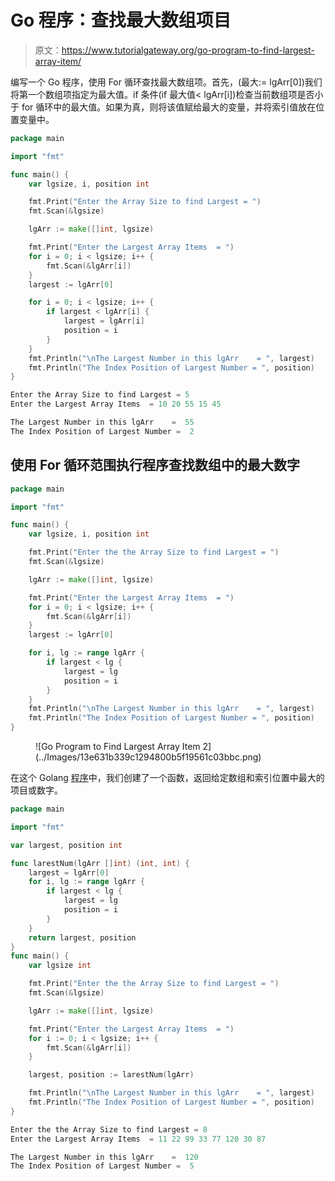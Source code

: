 # Go 程序：查找最大数组项目

> 原文：<https://www.tutorialgateway.org/go-program-to-find-largest-array-item/>

编写一个 Go 程序，使用 For 循环查找最大数组项。首先，(最大:= lgArr[0])我们将第一个数组项指定为最大值。if 条件(if 最大值< lgArr[i])检查当前数组项是否小于 for 循环中的最大值。如果为真，则将该值赋给最大的变量，并将索引值放在位置变量中。

```go
package main

import "fmt"

func main() {
    var lgsize, i, position int

    fmt.Print("Enter the Array Size to find Largest = ")
    fmt.Scan(&lgsize)

    lgArr := make([]int, lgsize)

    fmt.Print("Enter the Largest Array Items  = ")
    for i = 0; i < lgsize; i++ {
        fmt.Scan(&lgArr[i])
    }
    largest := lgArr[0]

    for i = 0; i < lgsize; i++ {
        if largest < lgArr[i] {
            largest = lgArr[i]
            position = i
        }
    }
    fmt.Println("\nThe Largest Number in this lgArr    = ", largest)
    fmt.Println("The Index Position of Largest Number = ", position)
}
```

```go
Enter the Array Size to find Largest = 5
Enter the Largest Array Items  = 10 20 55 15 45

The Largest Number in this lgArr    =  55
The Index Position of Largest Number =  2
```

## 使用 For 循环范围执行程序查找数组中的最大数字

```go
package main

import "fmt"

func main() {
    var lgsize, i, position int

    fmt.Print("Enter the the Array Size to find Largest = ")
    fmt.Scan(&lgsize)

    lgArr := make([]int, lgsize)

    fmt.Print("Enter the Largest Array Items  = ")
    for i = 0; i < lgsize; i++ {
        fmt.Scan(&lgArr[i])
    }
    largest := lgArr[0]

    for i, lg := range lgArr {
        if largest < lg {
            largest = lg
            position = i
        }
    }
    fmt.Println("\nThe Largest Number in this lgArr    = ", largest)
    fmt.Println("The Index Position of Largest Number = ", position)
}
```

<figure class="wp-block-image size-large">![Go Program to Find Largest Array Item 2](../Images/13e631b339c1294800b5f19561c03bbc.png)</figure>

在这个 Golang [程序](https://www.tutorialgateway.org/go-programs/)中，我们创建了一个函数，返回给定数组和索引位置中最大的项目或数字。

```go
package main

import "fmt"

var largest, position int

func larestNum(lgArr []int) (int, int) {
    largest = lgArr[0]
    for i, lg := range lgArr {
        if largest < lg {
            largest = lg
            position = i
        }
    }
    return largest, position
}
func main() {
    var lgsize int

    fmt.Print("Enter the the Array Size to find Largest = ")
    fmt.Scan(&lgsize)

    lgArr := make([]int, lgsize)

    fmt.Print("Enter the Largest Array Items  = ")
    for i := 0; i < lgsize; i++ {
        fmt.Scan(&lgArr[i])
    }

    largest, position := larestNum(lgArr)

    fmt.Println("\nThe Largest Number in this lgArr    = ", largest)
    fmt.Println("The Index Position of Largest Number = ", position)
}
```

```go
Enter the the Array Size to find Largest = 8
Enter the Largest Array Items  = 11 22 99 33 77 120 30 87

The Largest Number in this lgArr    =  120
The Index Position of Largest Number =  5
```